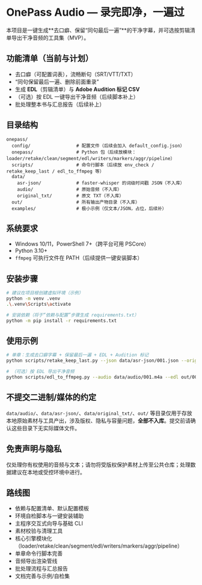 # OnePass Audio — 录完即净，一遍过

本项目是一键生成**去口癖、保留“同句最后一遍”**的干净字幕，并可选按剪辑清单导出干净音频的工具集（MVP）。

## 功能清单（当前与计划）

- 去口癖（可配置词表），流畅断句（SRT/VTT/TXT）
- “同句保留最后一遍、删除前面重录”
- 生成 **EDL**（剪辑清单）与 **Adobe Audition 标记 CSV**
- （可选）按 EDL 一键导出干净音频（后续脚本补上）
- 批处理整本书与汇总报告（后续补上）

## 目录结构

```
onepass/
  config/                 # 配置文件（后续会加入 default_config.json）
  onepass/                # Python 包（后续放模块：loader/retake/clean/segment/edl/writers/markers/aggr/pipeline）
  scripts/                # 命令行脚本（后续放 env_check / retake_keep_last / edl_to_ffmpeg 等）
  data/
    asr-json/             # faster-whisper 的词级时间戳 JSON（不入库）
    audio/                # 原始音频（不入库）
    original_txt/         # 原文 TXT（不入库）
  out/                    # 所有输出产物目录（不入库）
  examples/               # 极小示例（仅文本/JSON，占位，后续补）
```

## 系统要求

- Windows 10/11，PowerShell 7+（跨平台可用 PSCore）
- Python 3.10+
- `ffmpeg` 可执行文件在 PATH（后续提供一键安装脚本）

## 安装步骤

```bash
# 建议在项目根创建虚拟环境（示例）
python -m venv .venv
.\.venv\Scripts\activate

# 安装依赖（将于“依赖与配置”步骤生成 requirements.txt）
python -m pip install -r requirements.txt
```

## 使用示例

```bash
# 单章：生成去口癖字幕 + 保留最后一遍 + EDL + Audition 标记
python scripts/retake_keep_last.py --json data/asr-json/001.json --original data/original_txt/001.txt --outdir out

# （可选）按 EDL 导出干净音频
python scripts/edl_to_ffmpeg.py --audio data/audio/001.m4a --edl out/001.keepLast.edl.json --out out/001.clean.wav
```

## 不提交二进制/媒体的约定

`data/audio/`、`data/asr-json/`、`data/original_txt/`、`out/` 等目录仅用于存放本地原始素材与工具产出，涉及版权、隐私与容量问题，**全部不入库**。提交前请确认这些目录下无实际媒体文件。

## 免责声明与隐私

仅处理你有权使用的音频与文本；请勿将受版权保护素材上传至公共仓库；处理数据建议在本地或受控环境中进行。

## 路线图

- 依赖与配置清单、默认配置模板
- 环境自检脚本与一键安装辅助
- 主程序交互式向导与基础 CLI
- 素材校验与清理工具
- 核心引擎模块化（loader/retake/clean/segment/edl/writers/markers/aggr/pipeline）
- 单章命令行脚本完善
- 音频导出渲染管线
- 批处理流程与汇总报告
- 文档完善与示例/自检集
